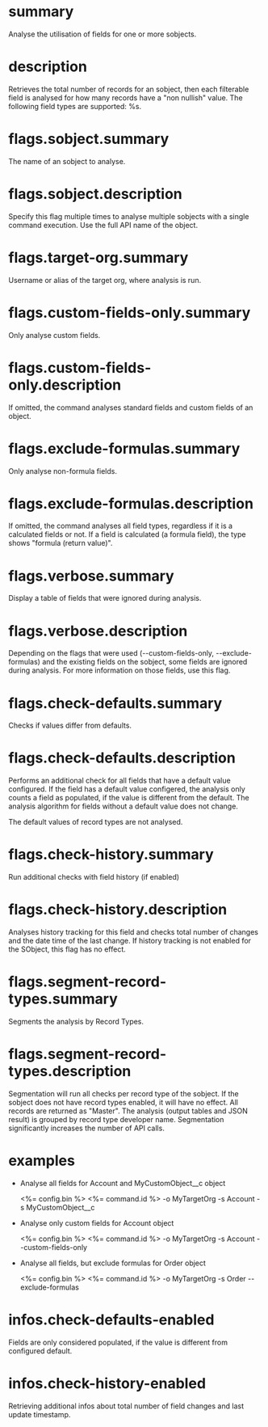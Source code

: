 # summary

Analyse the utilisation of fields for one or more sobjects.

# description

Retrieves the total number of records for an sobject, then each filterable field is analysed
for how many records have a "non nullish" value. The following field types are supported:
%s.

# flags.sobject.summary

The name of an sobject to analyse.

# flags.sobject.description

Specify this flag multiple times to analyse multiple sobjects with a single command execution.
Use the full API name of the object.

# flags.target-org.summary

Username or alias of the target org, where analysis is run.

# flags.custom-fields-only.summary

Only analyse custom fields.

# flags.custom-fields-only.description

If omitted, the command analyses standard fields and custom fields of an object.

# flags.exclude-formulas.summary

Only analyse non-formula fields.

# flags.exclude-formulas.description

If omitted, the command analyses all field types, regardless if it is a calculated fields or not.
If a field is calculated (a formula field), the type shows "formula (return value)".

# flags.verbose.summary

Display a table of fields that were ignored during analysis.

# flags.verbose.description

Depending on the flags that were used (--custom-fields-only, --exclude-formulas) and the existing fields on the sobject,
some fields are ignored during analysis. For more information on those fields, use this flag.

# flags.check-defaults.summary

Checks if values differ from defaults.

# flags.check-defaults.description

Performs an additional check for all fields that have a default value configured. If the field has a default value configered,
the analysis only counts a field as populated, if the value is different from the default. The analysis algorithm for fields 
without a default value does not change.

The default values of record types are not analysed.

# flags.check-history.summary

Run additional checks with field history (if enabled)

# flags.check-history.description

Analyses history tracking for this field and checks total number of changes and the date time of the last change. If history
tracking is not enabled for the SObject, this flag has no effect.

# flags.segment-record-types.summary

Segments the analysis by Record Types.

# flags.segment-record-types.description

Segmentation will run all checks per record type of the sobject. If the sobject does not have record types enabled, it will have
no effect. All records are returned as "Master". The analysis (output tables and JSON result) is grouped by record type developer name.
Segmentation significantly increases the number of API calls.

# examples

- Analyse all fields for Account and MyCustomObject__c object

  <%= config.bin %> <%= command.id %> -o MyTargetOrg -s Account -s MyCustomObject__c

- Analyse only custom fields for Account object

  <%= config.bin %> <%= command.id %> -o MyTargetOrg -s Account --custom-fields-only

- Analyse all fields, but exclude formulas for Order object

  <%= config.bin %> <%= command.id %> -o MyTargetOrg -s Order --exclude-formulas

# infos.check-defaults-enabled

Fields are only considered populated, if the value is different from configured default.

# infos.check-history-enabled

Retrieving additional infos about total number of field changes and last update timestamp.